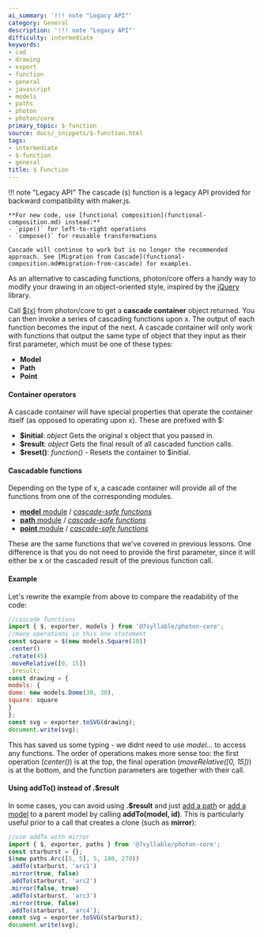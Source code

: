 ```yaml
---
ai_summary: '!!! note "Legacy API"'
category: General
description: '!!! note "Legacy API"'
difficulty: intermediate
keywords:
- cad
- drawing
- export
- function
- general
- javascript
- models
- paths
- photon
- photon/core
primary_topic: $-function
source: docs/_snippets/$-function.html
tags:
- intermediate
- $-function
- general
title: $ Function
---
```

!!! note "Legacy API"
    The cascade (`$`) function is a legacy API provided for backward compatibility with maker.js.

    **For new code, use [functional composition](functional-composition.md) instead:**
    - `pipe()` for left-to-right operations
    - `compose()` for reusable transformations

    Cascade will continue to work but is no longer the recommended approach. See [Migration from Cascade](functional-composition.md#migration-from-cascade) for examples.

As an alternative to cascading functions, photon/core offers a handy way to modify your drawing in an object-oriented style,
inspired by the [jQuery](http://www.jquery.com) library.

Call [$(x)](../api/index.html#_) from photon/core to get a **cascade container** object returned.
You can then invoke a series of cascading functions upon x. The output of each function becomes the input of the next.
A cascade container will only work with functions that output the same type of object that they input as their first parameter,
which must be one of these types:

* **Model**
* **Path**
* **Point**

#### Container operators

A cascade container will have special properties that operate the container itself (as opposed to operating upon x).
These are prefixed with $:

* **$initial**: *object* Gets the original x object that you passed in.
* **$result**: *object* Gets the final result of all cascaded function calls.
* **$reset()**: *function()* - Resets the container to $initial.

#### Cascadable functions

Depending on the type of x, a cascade container will provide all of the functions from one of the corresponding modules.

* [**model** module](../api/modules/core_model.html) / [*cascade-safe functions*](../api/interfaces/makerjs.icascademodel.html)
* [**path** module](../api/modules/core_path.html) / [*cascade-safe functions*](../api/interfaces/makerjs.icascadepath.html)
* [**point** module](../api/modules/core_point.html) / [*cascade-safe functions*](../api/interfaces/makerjs.icascadepoint.html)

These are the same functions that we've covered in previous lessons. One difference is that you do not need to provide the first parameter,
since it will either be x or the cascaded result of the previous function call.

#### Example

Let's rewrite the example from above to compare the readability of the code:

```javascript
//cascade functions
import { $, exporter, models } from '@7syllable/photon-core';
//many operations in this one statement
const square = $(new models.Square(10))
.center()
.rotate(45)
.moveRelative([0, 15])
.$result;
const drawing = {
models: {
dome: new models.Dome(30, 30),
square: square
}
};
const svg = exporter.toSVG(drawing);
document.write(svg);
```
This has saved us some typing - we didnt need to use *model...* to access any functions.
The order of operations makes more sense too: the first operation (*center()*) is at the top,
the final operation (*moveRelative([0, 15])*) is at the bottom, and the function parameters are together with their call.

#### Using addTo() instead of .$result

In some cases, you can avoid using **.$result** and just [add a path](../api/modules/core_path.html#addto) or [add a model](../api/modules/core_model.html#addto) to a parent model by calling **addTo(model, id)**.
This is particularly useful prior to a call that creates a clone (such as **mirror**):

```javascript
//use addTo with mirror
import { $, exporter, paths } from '@7syllable/photon-core';
const starburst = {};
$(new paths.Arc([5, 5], 5, 180, 270))
.addTo(starburst, 'arc1')
.mirror(true, false)
.addTo(starburst, 'arc2')
.mirror(false, true)
.addTo(starburst, 'arc3')
.mirror(true, false)
.addTo(starburst, 'arc4');
const svg = exporter.toSVG(starburst);
document.write(svg);
```
